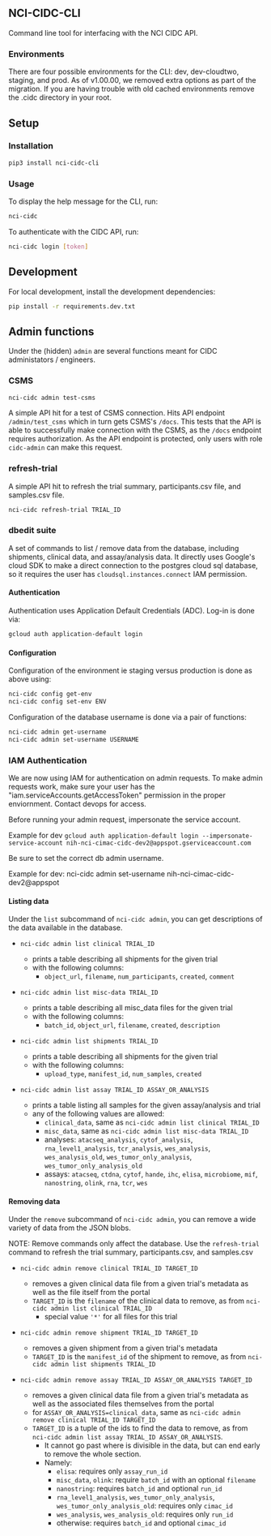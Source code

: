 ## NCI-CIDC-CLI

Command line tool for interfacing with the NCI CIDC API.

### Environments

There are four possible environments for the CLI: dev, dev-cloudtwo, staging, and prod. As of v1.00.00, we removed extra options as part of the migration. If you are having trouble with old cached environments remove the .cidc directory in your root.

## Setup

### Installation

```bash
pip3 install nci-cidc-cli
```

### Usage

To display the help message for the CLI, run:

```bash
nci-cidc
```

To authenticate with the CIDC API, run:

```bash
nci-cidc login [token]
```

## Development

For local development, install the development dependencies:

```bash
pip install -r requirements.dev.txt
```

## Admin functions

Under the (hidden) `admin` are several functions meant for CIDC administators / engineers.

### CSMS

```bash
nci-cidc admin test-csms
```

A simple API hit for a test of CSMS connection. Hits API endpoint `/admin/test_csms` which in turn gets CSMS's `/docs`.
This tests that the API is able to successfully make connection with the CSMS, as the `/docs` endpoint requires authorization.
As the API endpoint is protected, only users with role `cidc-admin` can make this request.

### refresh-trial ###

A simple API hit to refresh the trial summary, participants.csv file, and samples.csv file.

```bash
nci-cidc refresh-trial TRIAL_ID
```

### dbedit suite

A set of commands to list / remove data from the database, including shipments, clinical data, and assay/analysis data.
It directly uses Google's cloud SDK to make a direct connection to the postgres cloud sql database, so it requires the user has `cloudsql.instances.connect` IAM permission.

#### Authentication

Authentication uses Application Default Credentials (ADC). Log-in is done via:

```bash
gcloud auth application-default login
```

#### Configuration

Configuration of the environment ie staging versus production is done as above using:

```bash
nci-cidc config get-env
nci-cidc config set-env ENV
```

Configuration of the database username is done via a pair of functions:

```bash
nci-cidc admin get-username
nci-cidc admin set-username USERNAME
```

### IAM Authentication

We are now using IAM for authentication on admin requests.
To make admin requests work, make sure your user has the "iam.serviceAccounts.getAccessToken" permission in the proper enviornment. Contact devops for access.

Before running your admin request, impersonate the service account.

Example for dev `gcloud auth application-default login --impersonate-service-account nih-nci-cimac-cidc-dev2@appspot.gserviceaccount.com`

Be sure to set the correct db admin username.

Example for dev: nci-cidc admin set-username nih-nci-cimac-cidc-dev2@appspot

#### Listing data

Under the `list` subcommand of `nci-cidc admin`, you can get descriptions of the data available in the database.

- `nci-cidc admin list clinical TRIAL_ID`

  - prints a table describing all shipments for the given trial
  - with the following columns:
    - `object_url`, `filename`, `num_participants`, `created`, `comment`

- `nci-cidc admin list misc-data TRIAL_ID`

  - prints a table describing all misc_data files for the given trial
  - with the following columns:
    - `batch_id`, `object_url`, `filename`, `created`, `description`

- `nci-cidc admin list shipments TRIAL_ID`

  - prints a table describing all shipments for the given trial
  - with the following columns:
    - `upload_type`, `manifest_id`, `num_samples`, `created`

- `nci-cidc admin list assay TRIAL_ID ASSAY_OR_ANALYSIS`
  - prints a table listing all samples for the given assay/analysis and trial
  - any of the following values are allowed:
    - `clinical_data`, same as `nci-cidc admin list clinical TRIAL_ID`
    - `misc_data`, same as `nci-cidc admin list misc-data TRIAL_ID`
    - analyses: `atacseq_analysis`, `cytof_analysis`, `rna_level1_analysis`, `tcr_analysis`, `wes_analysis`, `wes_analysis_old`, `wes_tumor_only_analysis`, `wes_tumor_only_analysis_old`
    - assays: `atacseq`, `ctdna`, `cytof`, `hande`, `ihc`, `elisa`, `microbiome`, `mif`, `nanostring`, `olink`, `rna`, `tcr`, `wes`

#### Removing data

Under the `remove` subcommand of `nci-cidc admin`, you can remove a wide variety of data from the JSON blobs.

NOTE: Remove commands only affect the database.
Use the ```refresh-trial``` command to refresh the trial summary, participants.csv, and samples.csv

- `nci-cidc admin remove clinical TRIAL_ID TARGET_ID`

  - removes a given clinical data file from a given trial's metadata as well as the file itself from the portal
  - `TARGET_ID` is the `filename` of the clinical data to remove, as from `nci-cidc admin list clinical TRIAL_ID`
    - special value `'*'` for all files for this trial

- `nci-cidc admin remove shipment TRIAL_ID TARGET_ID`

  - removes a given shipment from a given trial's metadata
  - `TARGET_ID` is the `manifest_id` of the shipment to remove, as from `nci-cidc admin list shipments TRIAL_ID`

- `nci-cidc admin remove assay TRIAL_ID ASSAY_OR_ANALYSIS TARGET_ID`
  - removes a given clinical data file from a given trial's metadata as well as the associated files themselves from the portal
  - for `ASSAY_OR_ANALYSIS=clinical_data`, same as `nci-cidc admin remove clinical TRIAL_ID TARGET_ID`
  - `TARGET_ID` is a tuple of the ids to find the data to remove, as from `nci-cidc admin list assay TRIAL_ID ASSAY_OR_ANALYSIS`.
    - It cannot go past where is divisible in the data, but can end early to remove the whole section.
    - Namely:
      - `elisa`: requires only `assay_run_id`
      - `misc_data`, `olink`: require `batch_id` with an optional `filename`
      - `nanostring`: requires `batch_id` and optional `run_id`
      - `rna_level1_analysis`, `wes_tumor_only_analysis`, `wes_tumor_only_analysis_old`: requires only `cimac_id`
      - `wes_analysis`, `wes_analysis_old`: requires only `run_id`
      - otherwise: requires `batch_id` and optional `cimac_id`
